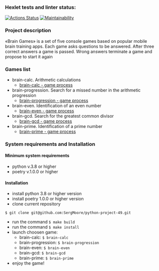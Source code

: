 ### Hexlet tests and linter status:
[![Actions Status](https://github.com/SergMoore/python-project-49/workflows/hexlet-check/badge.svg)](https://github.com/SergMoore/python-project-49/actions)
[![Maintainability](https://api.codeclimate.com/v1/badges/08b954d361ad6c5e5c88/maintainability)](https://codeclimate.com/github/SergMoore/python-project-49/maintainability)
### Project description
«Brain Games» is a set of five console games based on popular mobile brain training apps.
Each game asks questions to be answered. After three correct answers a game is passed. Wrong answers terminate a game and propose to start it again
### Games list
- brain-calc. Arithmetic calculations
   - [brain-calc - game process](https://asciinema.org/a/nPAoHPdBfxbnRUIi270DOwODi)
- brain-progression. Search for a missed number in the arithmetic progression
   - [brain-progression - game process](https://asciinema.org/a/iB9JEMP94EtNwRGIu4itOy5kQ)
- brain-even. Identification of an even number
   - [brain-even - game process](https://asciinema.org/a/lNW2aIyBw3fYih9nMtXMW2JWO)
- brain-gcd. Search for the greatest common divisor
   - [brain-gcd - game process](https://asciinema.org/a/8ctXBaLdChuooQZeURwQZekUw)
- brain-prime. Identification of a prime number
   - [brain-prime - game process](https://asciinema.org/a/Wwzs0Exmh95Eu8m34aHETK5yN)
### System requirements and Installation
#### Minimum system requirements
- python v.3.8 or higher
- poetry v.1.0.0 or higher
#### Installation
- install python 3.8 or higher version
- install poetry 1.0.0 or higher version 
- clone current repository
```Shell
$ git clone git@github.com:SergMoore/python-project-49.git
```
- run the command `$ make build`
- run the command `$ make install`
- launch choosen game:
   - brain-calc: `$ brain-calc`
   - brain-progression: `$ brain-progression`
   - brain-even: `$ brain-even`
   - brain-gcd: `$ brain-gcd`
   - brain-prime: `$ brain-prime`
- enjoy the game!
